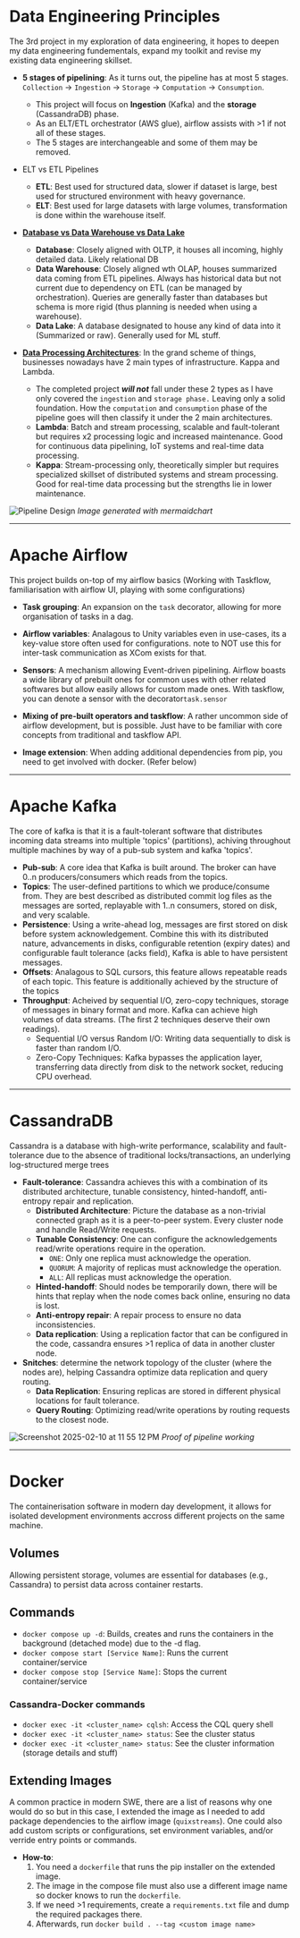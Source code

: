 # Data Engineering Principles
The 3rd project in my exploration of data engineering, it hopes to deepen my data engineering fundementals, expand my toolkit and revise my existing data engineering skillset.

* **5 stages of pipelining**: As it turns out, the pipeline has at most 5 stages. `Collection` -> `Ingestion` -> `Storage` -> `Computation` -> `Consumption`.
    * This project will focus on **Ingestion** (Kafka) and the **storage** (CassandraDB) phase.
    * As an ELT/ETL orchestrator (AWS glue), airflow assists with >1 if not all of these stages.
    * The 5 stages are interchangeable and some of them may be removed.

* ELT vs ETL Pipelines
    * **ETL**: Best used for structured data, slower if dataset is large, best used for structured environment with heavy governance.
    * **ELT**: Best used for large datasets with large volumes, transformation is done within the warehouse itself.

* **[Database vs Data Warehouse vs Data Lake](https://www.youtube.com/watch?v=-bSkREem8dM&t=200s)**
    * **Database**: Closely aligned with OLTP, it houses all incoming, highly detailed data. Likely relational DB
    * **Data Warehouse**: Closely aligned wth OLAP, houses summarized data coming from ETL pipelines. Always has historical data but not current due to dependency on ETL (can be managed by orchestration). Queries are generally faster than databases but schema is more rigid (thus planning is needed when using a warehouse).
    * **Data Lake**: A database designated to house any kind of data into it (Summarized or raw). Generally used for ML stuff.

* **[Data Processing Architectures](https://nexocode.com/blog/posts/lambda-vs-kappa-architecture/)**: In the grand scheme of things, businesses nowadays have 2 main types of infrastructure. Kappa and Lambda.
    * The completed project _**will not**_ fall under these 2 types as I have only covered the `ingestion` and `storage phase.` Leaving only a solid foundation. How the `computation` and `consumption` phase of the pipeline goes will then classify it under the 2 main architectures.
    * **Lambda**: Batch and stream processing, scalable and fault-tolerant but requires x2 processing logic and increased maintenance. Good for continuous data pipelining, IoT systems and real-time data processing.
    * **Kappa**: Stream-processing only, theoretically simpler but requires specialized skillset of distributed systems and stream processing. Good for real-time data processing but the strengths lie in lower maintenance.

![Pipeline Design](https://github.com/user-attachments/assets/3f87e6bc-b7ea-4d15-a276-59af0ad70f1c)
_Image generated with mermaidchart_    

***
# Apache Airflow
This project builds on-top of my airflow basics (Working with Taskflow, familiarisation with airflow UI, playing with some configurations)

* **Task grouping**: An expansion on the `task` decorator, allowing for more organisation of tasks in a dag.
* **Airflow variables**: Analagous to Unity variables even in use-cases, its a key-value store often used for configurations. note to NOT use this for inter-task communication as XCom exists for that.
* **Sensors**: A mechanism allowing Event-driven pipelining. Airflow boasts a wide library of prebuilt ones for common uses with other related softwares but allow easily allows for custom made ones. With taskflow, you can denote a sensor with the decorator`task.sensor`

* **Mixing of pre-built operators and taskflow**: A rather uncommon side of airflow development, but is possible. Just have to be familiar with core concepts from traditional and taskflow API.
* **Image extension**: When adding additional dependencies from pip, you need to get involved with docker. (Refer below)

***
# Apache Kafka
The core of kafka is that it is a fault-tolerant software that distributes incoming data streams into multiple 'topics' (partitions), achiving throughout multiple machines by way of a pub-sub system and kafka 'topics'.

* **Pub-sub**: A core idea that Kafka is built around. The broker can have 0..n producers/consumers which reads from the topics.
* **Topics**: The user-defined partitions to which we produce/consume from. They are best described as distributed commit log files as the messages are sorted, replayable with 1..n consumers, stored on disk, and very scalable.
* **Persistence**: Using a write-ahead log, messages are first stored on disk before system acknowledgement. Combine this with its distributed nature, advancements in disks, configurable retention (expiry dates) and configurable fault tolerance (acks field), Kafka is able to have persistent messages.
* **Offsets**: Analagous to SQL cursors, this feature allows repeatable reads of each topic. This feature is additionally achieved by the structure of the topics
* **Throughput**: Acheived by sequential I/O, zero-copy techniques, storage of messages in binary format and more. Kafka can achieve high volumes of data streams. (The first 2 techniques deserve their own readings).
    * Sequential I/O versus Random I/O: Writing data sequentially to disk is faster than random I/O.
    * Zero-Copy Techniques: Kafka bypasses the application layer, transferring data directly from disk to the network socket, reducing CPU overhead.

***
# CassandraDB
Cassandra is a database with high-write performance, scalability and fault-tolerance due to the absence of traditional locks/transactions, an underlying log-structured merge trees

* **Fault-tolerance**: Cassandra achieves this with a combination of its distributed architecture, tunable consistency, hinted-handoff, anti-entropy repair and replication.
    * **Distributed Architecture**: Picture the database as a non-trivial connected graph as it is a peer-to-peer system. Every cluster node and handle Read/Write requests.
    * **Tunable Consistency**: One can configure the acknowledgements read/write operations require in the operation.
        * `ONE`: Only one replica must acknowledge the operation.
        * `QUORUM`: A majority of replicas must acknowledge the operation.
        * `ALL`: All replicas must acknowledge the operation.
    * **Hinted-handoff**: Should nodes be temporarily down, there will be hints that replay when the node comes back online, ensuring no data is lost.
    * **Anti-entropy repair**: A repair process to ensure no data inconsistencies.
    * **Data replication**: Using a replication factor that can be configured in the code, cassandra ensures >1 replica of data in another cluster node.
* **Snitches**: determine the network topology of the cluster (where the nodes are), helping Cassandra optimize data replication and query routing.
    * **Data Replication**: Ensuring replicas are stored in different physical locations for fault tolerance.
    * **Query Routing**: Optimizing read/write operations by routing requests to the closest node.

![Screenshot 2025-02-10 at 11 55 12 PM](https://github.com/user-attachments/assets/0a314f51-c733-43ea-b81b-f7c08e0ac851)
_Proof of pipeline working_

***
# Docker
The containerisation software in modern day development, it allows for isolated development environments accross different projects on the same machine.

## Volumes
Allowing persistent storage, volumes are essential for databases (e.g., Cassandra) to persist data across container restarts.

## Commands
* `docker compose up -d`: Builds, creates and runs the containers in the background (detached mode) due to the -d flag.
* `docker compose start [Service Name]`: Runs the current container/service
* `docker compose stop [Service Name]`: Stops the current container/service

### Cassandra-Docker commands
* `docker exec -it <cluster_name> cqlsh`: Access the CQL query shell
* `docker exec -it <cluster_name> status`: See the cluster status
* `docker exec -it <cluster_name> status`: See the cluster information (storage details and stuff)

## Extending Images
A common practice in modern SWE, there are a list of reasons why one would do so but in this case, I extended the image as I needed to add package dependencies to the airflow image (`quixstreams`). One could also add custom scripts or configurations, set environment variables, and/or verride entry points or commands.

* **How-to**: 
    1. You need a `dockerfile` that runs the pip installer on the extended image. 
    2. The image in the compose file must also use a different image name so docker knows to run the `dockerfile`. 
    3. If we need >1 requirements, create a `requirements.txt` file and dump the required packages there. 
    4. Afterwards, run `docker build . --tag <custom image name>`
